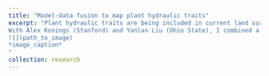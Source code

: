 ```yaml
---
title: "Model-data fusion to map plant hydraulic traits"
excerpt: "Plant hydraulic traits are being included in current land surface models, but the values of those traits at different places are largely unknown. 
With Alex Konings (Stanford) and Yanlan Liu (Ohio State), I combined a simple plant hydraulic model with observations from the AMSR series of satellites to estimate values of several plant traits around the world. We found that the spatial distribution of trait values does not correspond well to commonly used classifications of plant functional types.
![](path_to_image)
*image_caption*
"
collection: research
---
```

